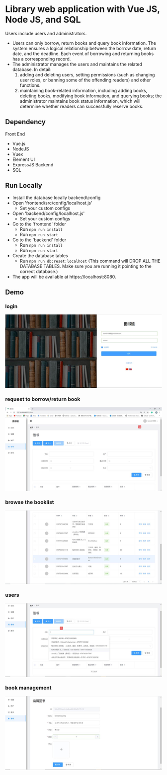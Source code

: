 # Library web application with Vue JS, Node JS, and SQL

Users include users and administrators.
- Users can only borrow, return books and query book information. The system ensures a logical relationship between the borrow date, return date, and the deadline.  Each event of borrowing and returning books has a corresponding record.
- The administrator manages the users and maintains the related database. In detail:
  1. adding and deleting users, setting permissions (such as changing user roles, or banning some of the offending readers) and other functions.
  2. maintaining book-related information, including adding books, deleting books, modifying book information, and querying books; the administrator maintains book status information, which will determine whether readers can successfully reserve books.

## Dependency
Front End
- Vue.js
- NodeJS
- Vuex
- Element UI
- ExpressJS
Backend
- SQL

## Run Locally
- Install the database locally
backend\config
- Open 'frontend/src/config/localhost.js'
  - Set your custom configs
- Open 'backend/config/localhost.js'
  - Set your custom configs
- Go to the 'frontend' folder
  - Run `npm run install`
  - Run `npm run start`
- Go to the 'backend' folder
  - Run `npm run install`
  - Run `npm run start`
- Create the database tables
  - Run `npm run db:reset:localhost`
(This command will DROP ALL THE DATABASE TABLES. Make sure you are running it pointing to the correct database.)
- The app will be available at https://localhost:8080.

## Demo
### login
![login](./assets/login.jpg)
### request to borrow/return book
![borrow](./assets/borrow.jpg)
### browse the booklist
![booklist](./assets/booklist.jpg)
### users
![librarian](./assets/users.jpg)
### book management
![addbook](./assets/addbook.jpg)
